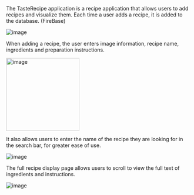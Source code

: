 The TasteRecipe application is a recipe application that allows users to add recipes and visualize them. 
Each time a user adds a recipe, it is added to the database. (FireBase)

![image](https://github.com/OdeliaTorjman/TastyTrades/assets/156775579/f70bf4ec-7a59-47f8-9a8c-b903cdf319b2)

When adding a recipe, the user enters image information, recipe name, ingredients and preparation instructions.

<img width="199" alt="image" src="https://github.com/OdeliaTorjman/TastyTrades/assets/156775579/066af329-4b03-4207-b47e-ed4367f9477d">


It also allows users to enter the name of the recipe they are looking for in the search bar, for greater ease of use.

![image](https://github.com/OdeliaTorjman/TastyTrades/assets/156775579/aee6c54d-08db-4bc6-8944-7e906c6b9653)


The full recipe display page allows users to scroll to view the full text of ingredients and instructions.

![image](https://github.com/OdeliaTorjman/TastyTrades/assets/156775579/edecb6e6-f1f1-48af-9fec-e2a2e164fcc3)
